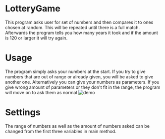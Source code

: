 # LotteryGame
This program asks user for set of numbers and then compares it to ones chosen at random. This will be repeated until there is a full match. Afterwards the program tells you how many years it took and if the amount is 120 or larger it will try again.
# Usage
The program simply asks your numbers at the start. If you try to give numbers that are out of range or already given, you will be asked to give another one. Alternatively you can give your numbers as parameters. If you give wrong amount of parameters or they don't fit in the range, the program will move on to ask them as normal
![demo](https://user-images.githubusercontent.com/73238758/96752168-c5f48e80-13d6-11eb-8cbc-2a295cd93bcd.PNG)
# Settings
The range of numbers as well as the amount of numbers asked can be changed from the first three variables in main method.
